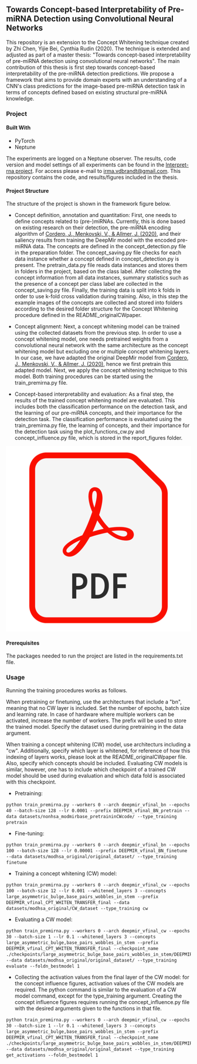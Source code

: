 ## Towards Concept-based Interpretability of Pre-miRNA Detection using Convolutional Neural Networks

This repository is an extension to the Concept Whitening technique created by Zhi Chen, Yijie Bei, Cynthia Rudin (2020). 
The technique is extended and adjusted as part of a master thesis: "Towards concept-based interpretability of pre-miRNA 
detection using convolutional neural networks". The main contribution of this thesis is first step towards concept-based interpretability of the
pre-miRNA detection predictions. We propose a framework that aims to provide domain experts
with an understanding of a CNN's class predictions for the image-based pre-miRNA detection
task in terms of concepts defined based on existing structural pre-miRNA knowledge.

### Project

#### Built With

- PyTorch
- Neptune

The experiments are logged on a Neptune observer. The results, code version and model settings of all experiments can be 
found in the [Interpret-rna project](https://app.neptune.ai/irmavdbrandt/Interpret-rna/experiments?split=tbl&dash=charts&viewId=standard-view). For 
access please e-mail to irma.vdbrandt@gmail.com. This repository contains the code, and results/figures included in the 
thesis.

#### Project Structure
The structure of the project is shown in the framework figure below. 

- Concept definition, annotation and quantitation: First, one needs to define concepts related to 
(pre-)miRNAs. Currently, this is done based on existing research on their detection, the pre-miRNA encoding algorithm of 
[Cordero, J., Menkovski, V., & Allmer, J. (2020)](https://www.biorxiv.org/content/10.1101/840579v2.abstract), and 
their saliency results from training the DeepMir model with the encoded pre-miRNA data. The concepts are defined
in the concept_detection.py file in the preparation folder. The concept_saving.py file checks for each data instance
whether a concept defined in concept_detection.py is present. The pretrain_data.py file reads data instances and stores
them in folders in the project, based on the class label. After collecting the concept information from all data
  instances, summary statistics such as the presence of a concept per class label are collected in the concept_saving.py
  file. Finally, the training data is split into k folds in order to use k-fold cross validation during training. Also,
  in this step the example images of the concepts are collected and stored into folders according to the desired
  folder structure for the Concept Whitening procedure defined in the README_originalCWpaper. 
  
- Concept alignment: Next, a concept whitening model can be trained using the collected datasets from the previous step.
In order to use a concept whitening model, one needs pretrained weights from a convolutional neural network with the same 
  architecture as the concept whitening model but excluding one or multiple concept whitening layers. In our case, we have 
  adapted the original DeepMir model from [Cordero, J., Menkovski, V., & Allmer, J. (2020)](https://www.biorxiv.org/content/10.1101/840579v2.abstract),
  hence we first pretrain this adapted model. Next, we apply the concept whitening technique to this model. Both training
  procedures can be started using the train_premirna.py file.


- Concept-based interpretability and evaluation: As a final step, the results of the trained concept whitening model
are evaluated. This includes both the classification performance on the detection task, and the learning of our
  pre-miRNA concepts, and their importance for the detection task. The classification performance is evaluated using the 
  train_premirna.py file, the learning of concepts, and their importance for the detection task using the plot_functions_cw.py
  and concept_influence.py file, which is stored in the report_figures folder. 

![img.png](img.png)


#### Prerequisites
The packages needed to run the project are listed in the requirements.txt file.


### Usage
Running the training procedures works as follows.

When pretraining or finetuning, use the architectures that include a "bn", meaning that no CW layer is included. Set the number of epochs,
  batch size and learning rate. In case of hardware where multiple workers can be activated, increase the number of workers.
  The prefix will be used to store the trained model. Specify the dataset used during pretraining in the data argument.

When training a concept whitening (CW) model, use architecturs including a "cw". Additionally, specify which layer is whitened,
for reference of how this indexing of layers works, please look at the README_originalCWpaper file. Also, specify
which concepts should be included. Evaluating CW models is similar, however, one has to include which checkpoint of a trained CW
model should be used during evaluation and which data fold is associated with this checkpoint. 


- Pretraining:
````
python train_premirna.py --workers 0 --arch deepmir_vfinal_bn --epochs 40 --batch-size 128 --lr 0.0001 --prefix DEEPMIR_vfinal_BN_pretrain --data datasets/nonhsa_modmirbase_pretraininCWcode/ --type_training pretrain
````

- Fine-tuning:
````
python train_premirna.py --workers 0 --arch deepmir_vfinal_bn --epochs 100 --batch-size 128 --lr 0.00001 --prefix DEEPMIR_vfinal_BN_finetune --data datasets/modhsa_original/original_dataset/ --type_training finetune

````

- Training a concept whitening (CW) model:
````
python train_premirna.py --workers 0 --arch deepmir_vfinal_cw --epochs 100 --batch-size 12 --lr 0.001 --whitened_layers 3 --concepts large_asymmetric_bulge,base_pairs_wobbles_in_stem --prefix DEEPMIR_vfinal_CPT_WHITEN_TRANSFER_final --data datasets/modhsa_original/CW_dataset --type_training cw
````

- Evaluating a CW model:
````
python train_premirna.py --workers 0 --arch deepmir_vfinal_cw --epochs 30 --batch-size 1 --lr 0.1 --whitened_layers 3 --concepts large_asymmetric_bulge,base_pairs_wobbles_in_stem --prefix DEEPMIR_vfinal_CPT_WHITEN_TRANSFER_final --checkpoint_name ./checkpoints/large_asymmetric_bulge_base_pairs_wobbles_in_stem/DEEPMIR_vfinal_CPT_WHITEN_TRANSFER_final_3_foldn1_model_best.pth.tar --data datasets/modhsa_original/original_dataset/ --type_training evaluate --foldn_bestmodel 1
````

- Collecting the activation values from the final layer of the CW model: for the concept influence figures, activation 
  values of the CW models are required. The python command is similar to the evaluation of a CW model command, except for
  the type_training argument. Creating the concept influence figures requires running the concept_influence.py file with
  the desired arguments given to the functions in that file. 

````
python train_premirna.py --workers 0 --arch deepmir_vfinal_cw --epochs 30 --batch-size 1 --lr 0.1 --whitened_layers 3 --concepts large_asymmetric_bulge,base_pairs_wobbles_in_stem --prefix DEEPMIR_vfinal_CPT_WHITEN_TRANSFER_final --checkpoint_name ./checkpoints/large_asymmetric_bulge_base_pairs_wobbles_in_stem/DEEPMIR_vfinal_CPT_WHITEN_TRANSFER_final_3_foldn1_model_best.pth.tar --data datasets/modhsa_original/original_dataset --type_training get_activations --foldn_bestmodel 1
````